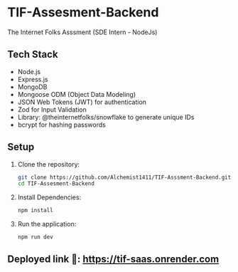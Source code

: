 # TIF-Assesment-Backend
The Internet Folks Asssment (SDE Intern - NodeJs)

## Tech Stack

- Node.js
- Express.js
- MongoDB
- Mongoose ODM (Object Data Modeling)
- JSON Web Tokens (JWT) for authentication
- Zod for Input Validation
- Library: @theinternetfolks/snowflake to generate unique IDs
- bcrypt for hashing passwords

## Setup

1. Clone the repository:

   ```bash
   git clone https://github.com/Alchemist1411/TIF-Asssment-Backend.git
   cd TIF-Assesment-Backend
   ```
2. Install Dependencies:
   
   ```bash
   npm install
   ```
4. Run the application:
   ```bash
   npm run dev
   ```


## Deployed link 🚀: https://tif-saas.onrender.com
